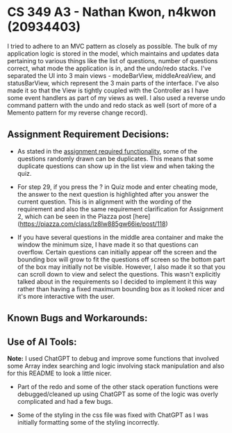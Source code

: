 # CS 349 A3 - Nathan Kwon, n4kwon (20934403)

I tried to adhere to an MVC pattern as closely as possible. The bulk of my application logic is stored in the model, which maintains and updates data pertaining to various things like the list of questions, number of questions correct, what mode the application is in, and the undo/redo stacks. I've separated the UI into 3 main views - modeBarView, middleAreaView, and statusBarView, which represent the 3 main parts of the interface. I've also made it so that the View is tightly coupled with the Controller as I have some event handlers as part of my views as well. I also used a reverse undo command pattern with the undo and redo stack as well (sort of more of a Memento pattern for my reverse change record).

## Assignment Requirement Decisions:

- As stated in the [assignment required functionality](https://student.cs.uwaterloo.ca/~cs349/1249/assignments/a3/), some of the questions randomly drawn can be duplicates. This means that some duplicate questions can show up in the list view and when taking the quiz.

- For step 29, if you press the ? in Quiz mode and enter cheating mode, the answer to the next question is highlighted after you answer the current question. This is in alignment with the wording of the requirement and also the same requirement clarification for Assignment 2, which can be seen in the Piazza post [here] (https://piazza.com/class/lz8lw885gw66ie/post/118)

- If you have several questions in the middle area container and make the window the minimum size, I have made it so that questions can overflow. Certain questions can initially appear off the screen and the bounding box will grow to fit the questions off screen so the bottom part of the box may initially not be visible. However, I also made it so that you can scroll down to view and select the questions. This wasn't explicitly talked about in the requirements so I decided to implement it this way rather than having a fixed maximum bounding box as it looked nicer and it's more interactive with the user.

## Known Bugs and Workarounds:

## Use of AI Tools:

**Note:** I used ChatGPT to debug and improve some functions that involved some Array index searching and logic involving stack manipulation and also for this README to look a little nicer.

- Part of the redo and some of the other stack operation functions were debugged/cleaned up using ChatGPT as some of the logic was overly complicated and had a few bugs.

- Some of the styling in the css file was fixed with ChatGPT as I was initially formatting some of the styling incorrectly.
